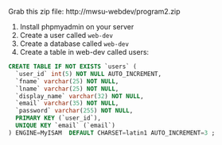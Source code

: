 Grab this zip file: http://mwsu-webdev/program2.zip

1. Install phpmyadmin on your server
2. Create a user called `web-dev`
3. Create a database called `web-dev`
4. Create a table in web-dev called users:

```sql 
CREATE TABLE IF NOT EXISTS `users` (
  `user_id` int(5) NOT NULL AUTO_INCREMENT,
  `fname` varchar(25) NOT NULL,
  `lname` varchar(25) NOT NULL,
  `display_name` varchar(32) NOT NULL,
  `email` varchar(35) NOT NULL,
  `password` varchar(255) NOT NULL,
  PRIMARY KEY (`user_id`),
  UNIQUE KEY `email` (`email`)
) ENGINE=MyISAM  DEFAULT CHARSET=latin1 AUTO_INCREMENT=3 ;
```
